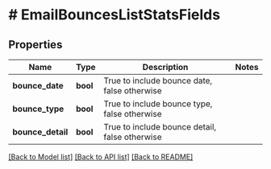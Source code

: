 # # EmailBouncesListStatsFields

## Properties

Name | Type | Description | Notes
------------ | ------------- | ------------- | -------------
**bounce_date** | **bool** | True to include bounce date, false otherwise | 
**bounce_type** | **bool** | True to include bounce type, false otherwise | 
**bounce_detail** | **bool** | True to include bounce detail, false otherwise | 

[[Back to Model list]](../../README.md#documentation-for-models) [[Back to API list]](../../README.md#documentation-for-api-endpoints) [[Back to README]](../../README.md)


